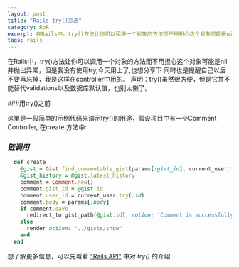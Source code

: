 ```yaml
---
layout: post
title: "Rails try()方法"
category: RoR
excerpt: 在Rails中，try()方法让你可以调用一个对象的方法而不用担心这个对象可能是nil并抛出异常。
tags: rails
---
```


在Rails中，try()方法让你可以调用一个对象的方法而不用担心这个对象可能是nil并抛出异常，但是我没有使用try,今天用上了,也想分享下
同时也是提醒自己以后不要再忘掉，我是这样在controller中用的。
声明：try()虽然很方便，但是它并不能替代validations以及数据库默认值，也别太懒了。

###用try()之前

这里是一段简单的示例代码来演示try()的用途，假设项目中有一个Comment Controller, 在create 方法中:
	
### *链调用*
~~~ruby
  def create
    @gist = Gist.find_commentable_gist(params[:gist_id], current_user.try(:id))
    @gist_history = @gist.latest_history
    comment = Comment.new()
    comment.gist_id = @gist.id
    comment.user_id = current_user.try(:id)
    comment.body = params[:body]
    if comment.save
      redirect_to gist_path(@gist.id), notice: 'Comment is successfully added.'
    else
      render action: "../gists/show"
    end
  end
~~~

想了解更多信息，可以先看看 ["Rails API"](http://api.rubyonrails.org/classes/Object.html#method-i-try) 中对 *try()* 的介绍.


